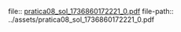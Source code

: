 file:: [pratica08_sol_1736860172221_0.pdf](../assets/pratica08_sol_1736860172221_0.pdf)
file-path:: ../assets/pratica08_sol_1736860172221_0.pdf
